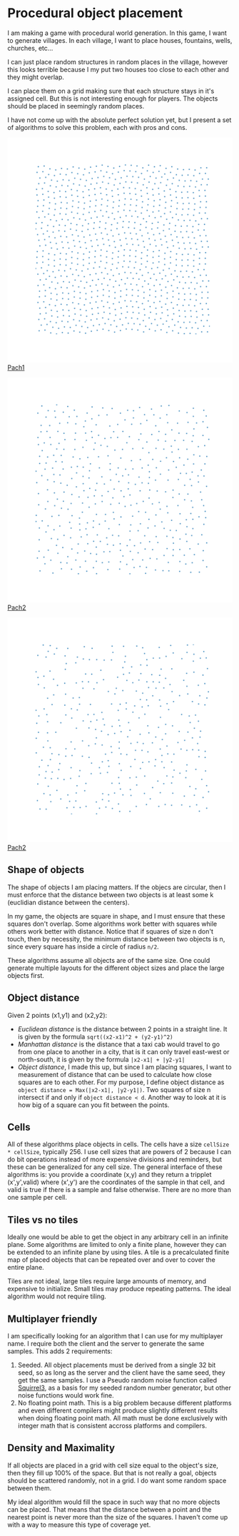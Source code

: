 # Procedural object placement

I am making a game with procedural world generation.
In this game, I want to generate villages.
In each village, I want to place houses, fountains, wells, churches, etc...

I can just place random structures in random places in the village,  however this looks terrible because I my put two houses too close to each other and they might overlap.

I can place them on a grid making sure that each structure stays in it's assigned cell. But this is not interesting enough for players. The objects should be placed in seemingly random places.

I have not come up with the absolute perfect solution yet, but I present a set of algorithms to solve this problem, each with pros and cons.

[![Pach1](Pach1/example.svg)](Pach1/Pach1.md)
[Pach1](Pach1/Pach1.md)

[![Pach2](Pach2/example.svg)](Pach2/Pach2.md)
[Pach2](Pach2/Pach2.md)

[![Pach2](Pach3/example.svg)](Pach3/Pach3.md)
[Pach2](Pach3/Pach3.md)

## Shape of objects

The shape of objects I am placing matters.  If the objecs are circular, then I must enforce that the distance between two objects is at least some k (euclidian distance between the centers).

In my game, the objects are square in shape, and I must ensure that these squares don't overlap.  Some algorithms work better with squares while others work better with distance. Notice that if squares of size n don't touch, then by necessity, the minimum distance between two objects is n, since every square has inside a circle of radius `n/2`.

These algorithms assume all objects are of the same size.  One could generate multiple layouts for the different object sizes and place the large objects first.

## Object distance

Given 2 points (x1,y1) and (x2,y2):

* _Euclidean distance_ is the distance between 2 points in a straight line.  It is given by the formula `sqrt((x2-x1)^2 + (y2-y1)^2)`
* _Manhattan distance_ is the distance that a taxi cab would travel to go from one place to another in a city,  that is it can only travel east-west or north-south, it is given by the formula `|x2-x1| + |y2-y1|`
* _Object distance_,  I made this up, but since I am placing squares, I want to measurement of distance that can be used to calculate how close squares are to each other. For my purpose, I define object distance  as `object distance = Max(|x2-x1|, |y2-y1|)`.  Two squares of size n intersect if and only if `object distance < d`.  Another way to look at it is how big of a square can you fit between the points. 

## Cells

All of these algorithms place objects in cells.  The cells have a size `cellSize * cellSize`, typically 256.  I use cell sizes that are powers of 2 because I can do bit operations instead of more expensive divisions and reminders,  but these can be generalized for any cell size.
The general interface of these algorithms is:  you provide a coordinate (x,y) and they return a tripplet (x',y',valid)  where (x',y') are the coordinates of the sample in that cell, and valid is true if there is a sample and false otherwise. 
There are no more than one sample per cell.

## Tiles vs no tiles

Ideally one would be able to get the object in any arbitrary cell in an infinite plane.
Some algorithms are limited to only a finite plane, however they can be extended to an infinite plane by using tiles.
A tile is a precalculated finite map of placed objects that can be repeated over and over to cover the entire plane.

Tiles are not ideal, large tiles require large amounts of memory, and expensive to initialize. Small tiles may produce repeating patterns. 
The ideal algorithm would not require tiling.

## Multiplayer friendly

I am specifically looking for an algorithm that I can use for my multiplayer name.  I require both the client and the server to generate the same samples. This adds 2 requirements:

1) Seeded.  All object placements must be derived from a single 32 bit seed,  so as long as the server and the client have the same seed, they get the same samples. I use a Pseudo random noise function called [Squirrel3](https://www.youtube.com/watch?v=LWFzPP8ZbdU), as a basis for my seeded random number generator, but other noise functions would work fine.
2) No floating point math. This is a big problem because different platforms and even different compilers might produce slightly different results when doing floating point math.  All math must be done exclusively with integer math that is consistent accross platforms and compilers.

## Density and Maximality

If all objects are placed in a grid with cell size equal to the object's size, then they fill up 100% of the space.
But that is not really a goal,  objects should be scattered randomly, not in a grid. I do want some random space between them.

My ideal algorithm would fill the space in such way that no more objects can be placed. That means that the distance between a point and the nearest point is never more than the size of the squares.  I haven't come up with a way to measure this type of coverage yet.


